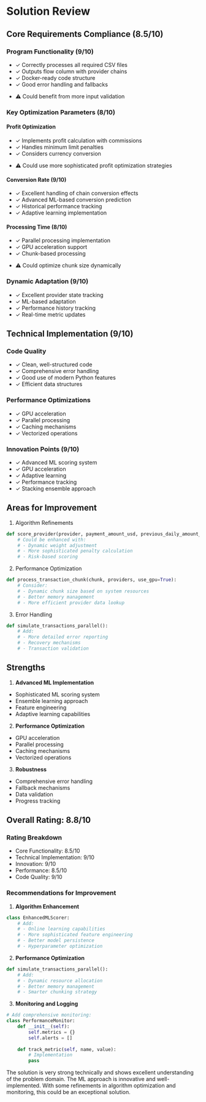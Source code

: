 # Solution Review

## Core Requirements Compliance (8.5/10)

### Program Functionality (9/10)
+ ✓ Correctly processes all required CSV files
+ ✓ Outputs flow column with provider chains
+ ✓ Docker-ready code structure
+ ✓ Good error handling and fallbacks
- ⚠️ Could benefit from more input validation

### Key Optimization Parameters (8/10)

#### Profit Optimization
+ ✓ Implements profit calculation with commissions
+ ✓ Handles minimum limit penalties
+ ✓ Considers currency conversion
- ⚠️ Could use more sophisticated profit optimization strategies

#### Conversion Rate (9/10)
+ ✓ Excellent handling of chain conversion effects
+ ✓ Advanced ML-based conversion prediction
+ ✓ Historical performance tracking
+ ✓ Adaptive learning implementation

#### Processing Time (8/10)
+ ✓ Parallel processing implementation
+ ✓ GPU acceleration support
+ ✓ Chunk-based processing
- ⚠️ Could optimize chunk size dynamically

### Dynamic Adaptation (9/10)
+ ✓ Excellent provider state tracking
+ ✓ ML-based adaptation
+ ✓ Performance history tracking
+ ✓ Real-time metric updates

## Technical Implementation (9/10)

### Code Quality
+ ✓ Clean, well-structured code
+ ✓ Comprehensive error handling
+ ✓ Good use of modern Python features
+ ✓ Efficient data structures

### Performance Optimizations
+ ✓ GPU acceleration
+ ✓ Parallel processing
+ ✓ Caching mechanisms
+ ✓ Vectorized operations

### Innovation Points (9/10)
+ ✓ Advanced ML scoring system
+ ✓ GPU acceleration
+ ✓ Adaptive learning
+ ✓ Performance tracking
+ ✓ Stacking ensemble approach

## Areas for Improvement

1. Algorithm Refinements
```python
def score_provider(provider, payment_amount_usd, previous_daily_amount_used):
    # Could be enhanced with:
    # - Dynamic weight adjustment
    # - More sophisticated penalty calculation
    # - Risk-based scoring
```

2. Performance Optimization
```python
def process_transaction_chunk(chunk, providers, use_gpu=True):
    # Consider:
    # - Dynamic chunk size based on system resources
    # - Better memory management
    # - More efficient provider data lookup
```

3. Error Handling
```python
def simulate_transactions_parallel():
    # Add:
    # - More detailed error reporting
    # - Recovery mechanisms
    # - Transaction validation
```

## Strengths

1. **Advanced ML Implementation**
- Sophisticated ML scoring system
- Ensemble learning approach
- Feature engineering
- Adaptive learning capabilities

2. **Performance Optimization**
- GPU acceleration
- Parallel processing
- Caching mechanisms
- Vectorized operations

3. **Robustness**
- Comprehensive error handling
- Fallback mechanisms
- Data validation
- Progress tracking

## Overall Rating: 8.8/10

### Rating Breakdown
- Core Functionality: 8.5/10
- Technical Implementation: 9/10
- Innovation: 9/10
- Performance: 8.5/10
- Code Quality: 9/10

### Recommendations for Improvement

1. **Algorithm Enhancement**
```python
class EnhancedMLScorer:
    # Add:
    # - Online learning capabilities
    # - More sophisticated feature engineering
    # - Better model persistence
    # - Hyperparameter optimization
```

2. **Performance Optimization**
```python
def simulate_transactions_parallel():
    # Add:
    # - Dynamic resource allocation
    # - Better memory management
    # - Smarter chunking strategy
```

3. **Monitoring and Logging**
```python
# Add comprehensive monitoring:
class PerformanceMonitor:
    def __init__(self):
        self.metrics = {}
        self.alerts = []
        
    def track_metric(self, name, value):
        # Implementation
        pass
```

The solution is very strong technically and shows excellent understanding of the problem domain. The ML approach is innovative and well-implemented. With some refinements in algorithm optimization and monitoring, this could be an exceptional solution. 